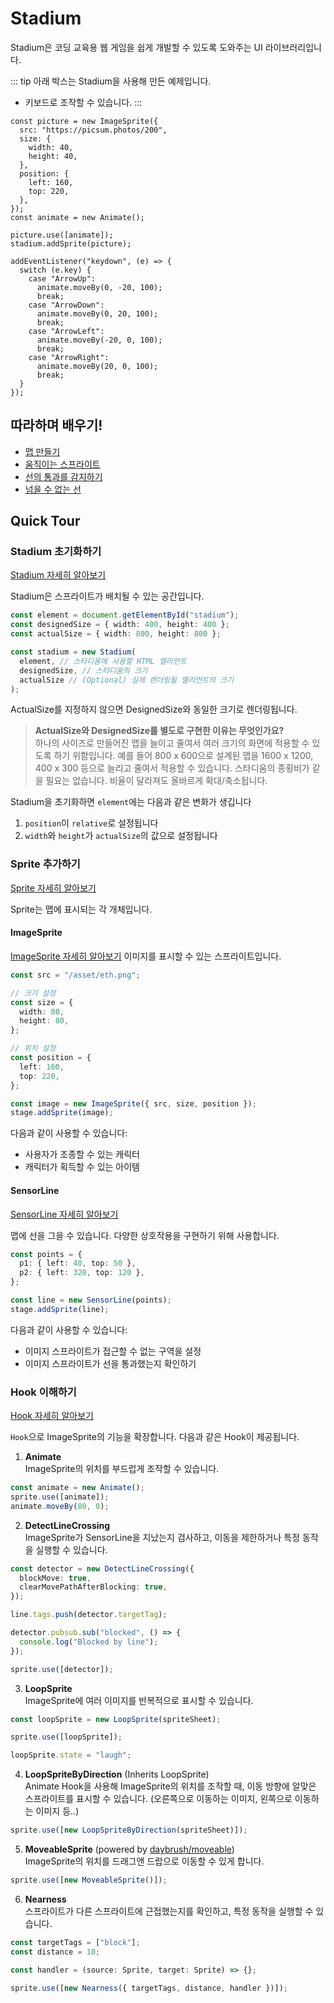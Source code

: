 # Stadium

Stadium은 코딩 교육용 웹 게임을 쉽게 개발할 수 있도록 도와주는 UI 라이브러리입니다.

::: tip 아래 박스는 Stadium을 사용해 만든 예제입니다.

- 키보드로 조작할 수 있습니다.
  :::

<div ref="el"></div>

<script setup>
    import { ref, onMounted } from 'vue'
    import {
        Stadium,
        SensorLine,
        ImageSprite,
        MoveableSprite,
        Animate,
        DetectLineCrossing,
    } from "../lib/main.ts";
    const el = ref(null)

    onMounted(() => {
        const stadium = new Stadium(el.value, {
            width: 400,
            height: 400,
        });

        const picture = new ImageSprite({
            src: "https://picsum.photos/200",
            size: {
                width: 40,
                height: 40,
            },
            position: {
                left: 160,
                top: 220,
            },
        });
        const animate = new Animate();

        picture.use([animate]);
        stadium.addSprite(picture);

        addEventListener("keydown", (e) => {
            switch(e.key) {
                case "ArrowUp":
                    animate.moveBy(0, -20, 100);
                    break;
                case "ArrowDown":
                    animate.moveBy(0, 20, 100);
                    break;
                case "ArrowLeft":
                    animate.moveBy(-20, 0, 100);
                    break;
                case "ArrowRight":
                    animate.moveBy(20, 0, 100);
                    break;
            }
        })

        el.value.style.setProperty("border", "1px solid black")
    })
</script>

```js{1-5,10,13,16,19}
const picture = new ImageSprite({
  src: "https://picsum.photos/200",
  size: {
    width: 40,
    height: 40,
  },
  position: {
    left: 160,
    top: 220,
  },
});
const animate = new Animate();

picture.use([animate]);
stadium.addSprite(picture);

addEventListener("keydown", (e) => {
  switch (e.key) {
    case "ArrowUp":
      animate.moveBy(0, -20, 100);
      break;
    case "ArrowDown":
      animate.moveBy(0, 20, 100);
      break;
    case "ArrowLeft":
      animate.moveBy(-20, 0, 100);
      break;
    case "ArrowRight":
      animate.moveBy(20, 0, 100);
      break;
  }
});
```

## 따라하며 배우기!

- [맵 만들기](./따라하기/1.%20맵%20만들기)
- [움직이는 스프라이트](./따라하기/2.%20움직이는%20스프라이트)
- [선의 통과를 감지하기](./따라하기/3.%20선의%20통과를%20감지하기)
- [넘을 수 없는 선](./따라하기/4.%20넘을%20수%20없는%20선.md)

## Quick Tour

### Stadium 초기화하기

[Stadium 자세히 알아보기](./API/classes/Stadium.md)

Stadium은 스프라이트가 배치될 수 있는 공간입니다.

```typescript
const element = document.getElementById("stadium");
const designedSize = { width: 400, height: 400 };
const actualSize = { width: 800, height: 800 };

const stadium = new Stadium(
  element, // 스타디움에 사용할 HTML 엘리먼트
  designedSize, // 스타디움의 크기
  actualSize // (Optional) 실제 렌더링될 엘리먼트의 크기
);
```

ActualSize를 지정하지 않으면 DesignedSize와 동일한 크기로 렌더링됩니다.

> **ActualSize와 DesignedSize를 별도로 구현한 이유는 무엇인가요?**  
> 하나의 사이즈로 만들어진 맵을 늘이고 줄여서 여러 크기의 화면에 적용할 수 있도록 하기 위함입니다. 예를 들어 800 x 600으로 설계된 맵을 1600 x 1200, 400 x 300 등으로 늘리고 줄여서 적용할 수 있습니다. 스타디움의 종횡비가 같을 필요는 없습니다. 비율이 달라져도 올바르게 확대/축소됩니다.

Stadium을 초기화하면 `element`에는 다음과 같은 변화가 생깁니다

1. `position`이 `relative`로 설정됩니다
2. `width`와 `height`가 `actualSize`의 값으로 설정됩니다

### Sprite 추가하기

[Sprite 자세히 알아보기](./API/classes/Sprite.md)

Sprite는 맵에 표시되는 각 개체입니다.

#### ImageSprite

[ImageSprite 자세히 알아보기](./API/classes/ImageSprite.md)
이미지를 표시할 수 있는 스프라이트입니다.

```typescript
const src = "/asset/eth.png";

// 크기 설정
const size = {
  width: 80,
  height: 80,
};

// 위치 설정
const position = {
  left: 160,
  top: 220,
};

const image = new ImageSprite({ src, size, position });
stage.addSprite(image);
```

다음과 같이 사용할 수 있습니다:

- 사용자가 조종할 수 있는 캐릭터
- 캐릭터가 획득할 수 있는 아이템

#### SensorLine

[SensorLine 자세히 알아보기](./API/classes/SensorLine.md)

맵에 선을 그을 수 있습니다. 다양한 상호작용을 구현하기 위해 사용합니다.

```typescript
const points = {
  p1: { left: 40, top: 50 },
  p2: { left: 320, top: 120 },
};

const line = new SensorLine(points);
stage.addSprite(line);
```

다음과 같이 사용할 수 있습니다:

- 이미지 스프라이트가 접근할 수 없는 구역을 설정
- 이미지 스프라이트가 선을 통과했는지 확인하기

### Hook 이해하기

[Hook 자세히 알아보기](./API/classes/Hook.md)

`Hook`으로 ImageSprite의 기능을 확장합니다. 다음과 같은 Hook이 제공됩니다.

1. **Animate**  
   ImageSprite의 위치를 부드럽게 조작할 수 있습니다.

```typescript
const animate = new Animate();
sprite.use([animate]);
animate.moveBy(80, 0);
```

2. **DetectLineCrossing**  
   ImageSprite가 SensorLine을 지났는지 검사하고, 이동을 제한하거나 특정 동작을 실행할 수 있습니다.

```typescript
const detector = new DetectLineCrossing({
  blockMove: true,
  clearMovePathAfterBlocking: true,
});

line.tags.push(detector.targetTag);

detector.pubsub.sub("blocked", () => {
  console.log("Blocked by line");
});

sprite.use([detector]);
```

3. **LoopSprite**  
   ImageSprite에 여러 이미지를 반복적으로 표시할 수 있습니다.

```typescript
const loopSprite = new LoopSprite(spriteSheet);

sprite.use([loopSprite]);

loopSprite.state = "laugh";
```

4. **LoopSpriteByDirection** (Inherits LoopSprite)  
   Animate Hook을 사용해 ImageSprite의 위치를 조작할 때, 이동 방향에 알맞은 스프라이트를 표시할 수 있습니다. (오른쪽으로 이동하는 이미지, 왼쪽으로 이동하는 이미지 등..)

```typescript
sprite.use([new LoopSpriteByDirection(spriteSheet)]);
```

5. **MoveableSprite** (powered by [daybrush/moveable](https://github.com/daybrush/moveable))  
   ImageSprite의 위치를 드래그앤 드랍으로 이동할 수 있게 합니다.

```typescript
sprite.use([new MoveableSprite()]);
```

6. **Nearness**  
   스프라이트가 다른 스프라이트에 근접했는지를 확인하고, 특정 동작을 실행할 수 있습니다.

```typescript
const targetTags = ["block"];
const distance = 10;

const handler = (source: Sprite, target: Sprite) => {};

sprite.use([new Nearness({ targetTags, distance, handler })]);
```
